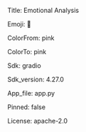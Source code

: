Title: Emotional Analysis

Emoji: 🐨

ColorFrom: pink

ColorTo: pink

Sdk: gradio

Sdk_version: 4.27.0

App_file: app.py

Pinned: false

License: apache-2.0
